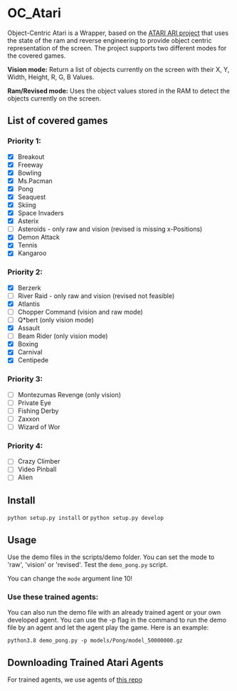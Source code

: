 # OC_Atari

Object-Centric Atari is a Wrapper, based on the [ATARI ARI project](https://github.com/mila-iqia/atari-representation-learning) that uses the state of the ram and reverse engineering to provide object centric representation of the screen. The project supports two different modes for the covered games.

**Vision mode:** Return a list of objects currently on the screen with their X, Y, Width, Height, R, G, B Values. 

**Ram/Revised mode:** Uses the object values stored in the RAM to detect the objects currently on the screen.


## List of covered games

### Priority 1:
- [x]  Breakout
- [x]  Freeway
- [x]  Bowling
- [x]  Ms.Pacman
- [x]  Pong
- [x]  Seaquest
- [x]  Skiing
- [x]  Space Invaders
- [x]  Asterix
- [ ]  Asteroids - only raw and vision (revised is missing x-Positions)
- [x]  Demon Attack
- [x]  Tennis 
- [x]  Kangaroo

### Priority 2:
- [x]  Berzerk
- [ ]  River Raid - only raw and vision (revised not feasible)
- [x]  Atlantis
- [ ]  Chopper Command (vision and raw mode)
- [ ]  Q*bert (only vision mode)
- [x]  Assault
- [ ]  Beam Rider (only vision mode)
- [x]  Boxing
- [x]  Carnival
- [x]  Centipede

### Priority 3:
- [ ]  Montezumas Revenge (only vision)
- [ ]  Private Eye
- [ ]  Fishing Derby
- [ ]  Zaxxon
- [ ]  Wizard of Wor

### Priority 4:
- [ ]  Crazy Climber
- [ ]  Video Pinball
- [ ]  Alien

## Install
`python setup.py install` or `python setup.py develop`

## Usage
Use the demo files in the scripts/demo folder. You can set the mode to 'raw', 'vision' or 'revised'.
Test the `demo_pong.py` script.

You can change the `mode` argument line 10!

### Use these trained agents:
You can also run the demo file with an already trained agent or your own developed agent. You can use the -p flag in the command to run the demo file by an agent and let the agent play the game.
Here is an example: 

`python3.8 demo_pong.py -p models/Pong/model_50000000.gz`


## Downloading Trained Atari Agents
For trained agents, we use agents of [this repo](https://github.com/floringogianu/atari-agents)

